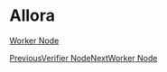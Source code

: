 # Allora

[Worker Node](broken-reference)

[PreviousVerifier Node](broken-reference)[NextWorker Node](broken-reference)
